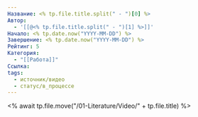 ```yaml
---
Название: <% tp.file.title.split(" - ")[0] %>
Автор:
  - '[[@<% tp.file.title.split(" - ")[1] %>]]'
Начало: <% tp.date.now("YYYY-MM-DD") %>
Завершение: <% tp.date.now("YYYY-MM-DD") %>
Рейтинг: 5
Категория:
  - "[[Работа]]"
Ссылка: 
tags:
  - источник/видео
  - статус/в_процессе
---
```


<% await tp.file.move("/01-Literature/Video/" + tp.file.title) %>
